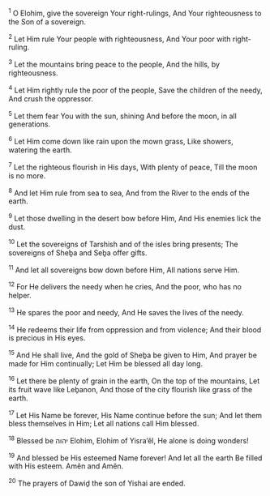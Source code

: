 <sup>1</sup> O Elohim, give the sovereign Your right-rulings, And Your righteousness to the Son of a sovereign.

<sup>2</sup> Let Him rule Your people with righteousness, And Your poor with right-ruling.

<sup>3</sup> Let the mountains bring peace to the people, And the hills, by righteousness.

<sup>4</sup> Let Him rightly rule the poor of the people, Save the children of the needy, And crush the oppressor.

<sup>5</sup> Let them fear You with the sun, shining And before the moon, in all generations.

<sup>6</sup> Let Him come down like rain upon the mown grass, Like showers, watering the earth.

<sup>7</sup> Let the righteous flourish in His days, With plenty of peace, Till the moon is no more.

<sup>8</sup> And let Him rule from sea to sea, And from the River to the ends of the earth.

<sup>9</sup> Let those dwelling in the desert bow before Him, And His enemies lick the dust.

<sup>10</sup> Let the sovereigns of Tarshish and of the isles bring presents; The sovereigns of Sheḇa and Seḇa offer gifts.

<sup>11</sup> And let all sovereigns bow down before Him, All nations serve Him.

<sup>12</sup> For He delivers the needy when he cries, And the poor, who has no helper.

<sup>13</sup> He spares the poor and needy, And He saves the lives of the needy.

<sup>14</sup> He redeems their life from oppression and from violence; And their blood is precious in His eyes.

<sup>15</sup> And He shall live, And the gold of Sheḇa be given to Him, And prayer be made for Him continually; Let Him be blessed all day long.

<sup>16</sup> Let there be plenty of grain in the earth, On the top of the mountains, Let its fruit wave like Leḇanon, And those of the city flourish like grass of the earth.

<sup>17</sup> Let His Name be forever, His Name continue before the sun; And let them bless themselves in Him; Let all nations call Him blessed.

<sup>18</sup> Blessed be יהוה Elohim, Elohim of Yisra’ĕl, He alone is doing wonders!

<sup>19</sup> And blessed be His esteemed Name forever! And let all the earth Be filled with His esteem. Amĕn and Amĕn.

<sup>20</sup> The prayers of Dawiḏ the son of Yishai are ended.

